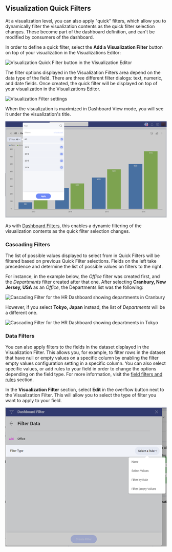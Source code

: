 ## Visualization Quick Filters

At a visualization level, you can also apply "quick" filters, which
allow you to dynamically filter the visualization contents as the quick
filter selection changes. These become part of the dashboard definition,
and can't be modified by consumers of the dashboard.

In order to define a quick filter, select the **Add a Visualization Filter** button on top of your visualization in the Visualizations
Editor:

<img src="images/visualization-quick-filter-sample.png" alt="Visualization Quick Filter button in the Visualization Editor" class="responsive-img"/>

The filter options displayed in the Visualization Filters area depend on
the data type of the field. There are three different filter dialogs:
text, numeric, and date fields. Once created, the quick filter will be
displayed on top of your visualization in the Visualizations Editor.

<img src="images/visualization-filter-location-editor.png" alt="Visualization Filter settings" class="responsive-img"/>

When the visualization is maximized in Dashboard View mode, you will see
it under the visualization's title.

<img src="images/visualization-filter-location.png" alt="VisualizationFilterLocation\_All" class="responsive-img"/>

As with [Dashboard Filters](dashboard-filters.md), this enables a dynamic
filtering of the visualization contents as the quick filter selection
changes.

### Cascading Filters

The list of possible values displayed to select from in Quick Filters
will be filtered based on previous Quick Filter selections. Fields on
the left take precedence and determine the list of possible values on
filters to the right.

For instance, in the example below, the *Office* filter was created
first, and the *Departments* filter created after that one. After
selecting **Cranbury, New Jersey, USA** as an *Office*, the Departments
list was the following:

<img src="images/cascading-filter-hr-dashboard.png" alt="Cascading Filter for the HR Dashboard showing departments in Cranbury" class="responsive-img"/>

However, if you select **Tokyo, Japan** instead, the list of
*Departments* will be a different one.

<img src="images/cascading-filter-hr-dashboard-second-filter.png" alt="Cascading Filter for the HR Dashboard showing departments in Tokyo" class="responsive-img"/>

### Data Filters

You can also apply filters to the fields in the dataset displayed in the
Visualization Filter. This allows you, for example, to filter rows in
the dataset that have null or empty values on a specific column by
enabling the filter empty values configuration setting in a specific
column. You can also select specific values, or add rules to your field
in order to change the options depending on the field type. For more
information, visit the [field filters and rules](~/en/data-visualizations/fields/field-filters-rules.md)
section.

In the **Visualization Filter** section, select **Edit** in the overflow
button next to the Visualization Filter. This will allow you to select
the type of filter you want to apply to your field.

<img src="images/Dashboard-Filter-Field.png" alt="Dashboard Filter Field" class="responsive-img"/>
